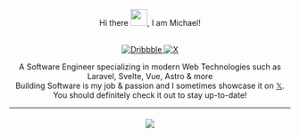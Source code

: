 <div align="center">
  Hi there <img src="https://raw.githubusercontent.com/MartinHeinz/MartinHeinz/master/wave.gif" height="30px" width="30px">, I am Michael!
</div>

<p align="center">
  <br />
  <a href="https://dribbble.com/michaelsi">
     <img alt="Dribbble" src="https://img.shields.io/badge/-%20dribbble-%23ff69b4?style=flat-square">
  </a>
  <a href="https://x.com/michaelsiemin">
    <img alt="X" src="https://img.shields.io/badge/-𝕏-000000?style=flat-square">
  </a>
</p>

<div align="center">
  A Software Engineer specializing in modern Web Technologies such as Laravel, Svelte, Vue, Astro & more
  <br />
  Building Software is my job & passion and I sometimes showcase it on <a href="https://x.com/michaelsiemin">𝕏</a>.
  <br />
  You should definitely check it out to stay up-to-date!
</div>
  
---

<div align="center" style="margin-top: 20px;">
  <img src="https://github-readme-streak-stats.herokuapp.com?user=1camou&theme=dark&hide_border=true" />
</div>
